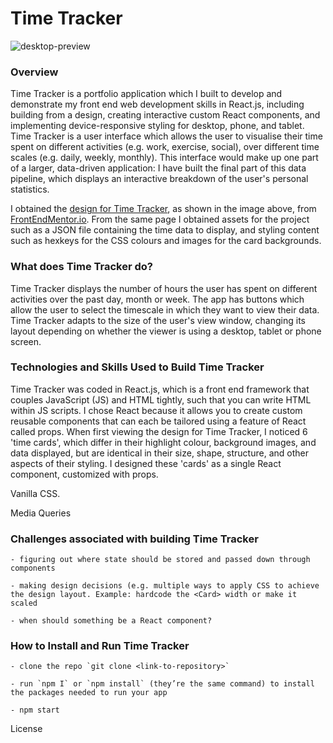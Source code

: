 # Time Tracker

![desktop-preview](https://github.com/TamsinHuggins/time-tracker-react/assets/32196191/63a80b95-089b-477a-813c-1df877b8be74)

### Overview

Time Tracker is a portfolio application which I built to develop and demonstrate my front end web development skills in React.js, including building from a design, creating interactive custom React components, and implementing device-responsive styling for desktop, phone, and tablet. Time Tracker is a user interface which allows the user to visualise their time spent on different activities (e.g. work, exercise, social), over different time scales (e.g. daily, weekly, monthly). This interface would make up one part of a larger, data-driven application: I have built the final part of this data pipeline, which displays an interactive breakdown of the user's personal statistics.

I obtained the [design for Time Tracker](https://www.frontendmentor.io/challenges/time-tracking-dashboard-UIQ7167Jw), as shown in the image above, from [FrontEndMentor.io](https://www.frontendmentor.io/). From the same page I obtained assets for the project such as a JSON file containing the time data to display, and styling content such as hexkeys for the CSS colours and images for the card backgrounds.

### What does Time Tracker do?
Time Tracker displays the number of hours the user has spent on different activities over the past day, month or week. The app has buttons which allow the user to select the timescale in which they want to view their data. Time Tracker adapts to the size of the user's view window, changing its layout depending on whether the viewer is using a desktop, tablet or phone screen.

### Technologies and Skills Used to Build Time Tracker

Time Tracker was coded in React.js, which is a front end framework that couples JavaScript (JS) and HTML tightly, such that you can write HTML within JS scripts. I chose React because it allows you to create custom reusable components that can each be tailored using a feature of React called props. When first viewing the design for Time Tracker, I noticed 6 'time cards', which differ in their highlight colour, background images, and data displayed, but are identical in their size, shape, structure, and other aspects of their styling. I designed these 'cards' as a single React component, customized with props.

Vanilla CSS. 

Media Queries



### Challenges associated with building Time Tracker

	- figuring out where state should be stored and passed down through 		components

	- making design decisions (e.g. multiple ways to apply CSS to achieve 		the design layout. Example: hardcode the <Card> width or make it 			scaled

	- when should something be a React component?

### How to Install and Run Time Tracker

	- clone the repo `git clone <link-to-repository>`

	- run `npm I` or `npm install` (they’re the same command) to install the packages needed to run your app

	- npm start



License 
